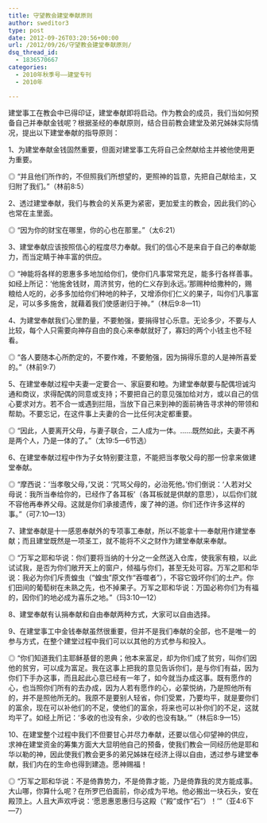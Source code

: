 ```yaml
---
title: 守望教会建堂奉献原则
author: sweditor3
type: post
date: 2012-09-26T03:20:56+00:00
url: /2012/09/26/守望教会建堂奉献原则/
dsq_thread_id:
  - 1836570667
categories:
  - 2010年秋季号——建堂专刊
  - 2010年

---
```

建堂事工在教会中已得印证，建堂奉献即将启动。作为教会的成员，我们当如何预备自己并奉献金钱呢？根据圣经的奉献原则，结合目前教会建堂及弟兄姊妹实际情况，提出以下建堂奉献的指导原则：

1、为建堂奉献金钱固然重要，但面对建堂事工先将自己全然献给主并被他使用更为重要。
  
◎ “并且他们所作的，不但照我们所想望的，更照神的旨意，先把自己献给主，又归附了我们。”（林前8:5）
  
2、透过建堂奉献，我们与教会的关系更为紧密，更加爱主的教会，因此我们的心也常在主里面。
  
◎ “因为你的财宝在哪里，你的心也在那里。”（太6:21）
  
3、建堂奉献应该按照信心的程度尽力奉献。我们的信心不是来自于自己的奉献能力，而当定睛于神丰富的供应。
  
◎ “神能将各样的恩惠多多地加给你们，使你们凡事常常充足，能多行各样善事。如经上所记：‘他施舍钱财，周济贫穷，他的仁义存到永远。’那赐种给撒种的，赐粮给人吃的，必多多加给你们种地的种子，又增添你们仁义的果子，叫你们凡事富足，可以多多施舍，就藉着我们使感谢归于神。”（林后9:8—11）
  
4、为建堂奉献我们心里酌量，不要勉强，要捐得甘心乐意。无论多少，不要与人比较，每个人只需要向神存自由的良心来奉献就好了，寡妇的两个小钱主也不轻看。
  
◎ “各人要随本心所酌定的，不要作难，不要勉强，因为捐得乐意的人是神所喜爱的。”（林前9:7）
  
5、在建堂奉献过程中夫妻一定要合一、家庭要和睦。为建堂奉献要与配偶坦诚沟通和商议，求得配偶的同意或支持；不要把自己的意见强加给对方，或以自己的信心要求对方。若不合一或遇到拦阻，当放下自己来到神的面前祷告寻求神的带领和帮助。不要忘记，在这件事上夫妻的合一比任何决定都重要。
  
◎ “因此，人要离开父母，与妻子联合，二人成为一体。&#8230;&#8230;既然如此，夫妻不再是两个人，乃是一体的了。”（太19:5—6节选）
  
6、在建堂奉献过程中作为子女特别要注意，不能把当孝敬父母的那一份拿来做建堂奉献。
  
◎ “摩西说：‘当孝敬父母，’又说：‘咒骂父母的，必治死他。’你们倒说：‘人若对父母说：我所当奉给你的，已经作了各耳板’（各耳板就是供献的意思），以后你们就不容他再奉养父母。这就是你们承接遗传，废了神的道。你们还作许多这样的事。”（可7:10—13）
  
7、建堂奉献是十一感恩奉献外的专项事工奉献，所以不能拿十一奉献用作建堂奉献；而且建堂既然是一项圣工，就不能将不义之财作为建堂奉献来奉献。
  
◎ “万军之耶和华说：你们要将当纳的十分之一全然送入仓库，使我家有粮，以此试试我，是否为你们敞开天上的窗户，倾福与你们，甚至无处可容。万军之耶和华说：我必为你们斥责蝗虫（“蝗虫”原文作“吞噬者”），不容它毁坏你们的土产。你们田间的葡萄树在未熟之先，也不掉果子。万军之耶和华说：万国必称你们为有福的，因你们的地必成为喜乐之地。”（玛3:10—12）
  
8、建堂奉献有认捐奉献和自由奉献两种方式，大家可以自由选择。
  
9、在建堂事工中金钱奉献虽然很重要，但并不是我们奉献的全部，也不是唯一的参与方式，在整个建堂过程中我们可以以其他的方式参与和投入。
  
◎ “你们知道我们主耶稣基督的恩典；他本来富足，却为你们成了贫穷，叫你们因他的贫穷，可以成为富足。我在这事上把我的意见告诉你们，是与你们有益，因为你们下手办这事，而且起此心意已经有一年了，如今就当办成这事。既有愿作的心，也当照你们所有的去办成，因为人若有愿作的心，必蒙悦纳，乃是照他所有的，并不是照他所无的。我原不是要别人轻省，你们受累，乃要均平，就是要你们的富余，现在可以补他们的不足，使他们的富余，将来也可以补你们的不足，这就均平了。如经上所记：‘多收的也没有余，少收的也没有缺。’”（林后8:9—15）
  
10、在建堂整个过程中我们不但要甘心并尽力奉献，还要以信心仰望神的供应，求神在建堂资金的筹集方面大大显明他自己的预备，使我们教会一同经历他是耶和华以勒的神，因此使我们教会更多的弟兄姊妹在经济上得以自由，透过参与建堂奉献，我们内在的生命也得到建造。愿神赐福！
  
◎ “万军之耶和华说：不是倚靠势力，不是倚靠才能，乃是倚靠我的灵方能成事。大山哪，你算什么呢？在所罗巴伯面前，你必成为平地。他必搬出一块石头，安在殿顶上。人且大声欢呼说：‘愿恩惠恩惠归与这殿（“殿”或作“石”）！’”（亚4:6下—7）